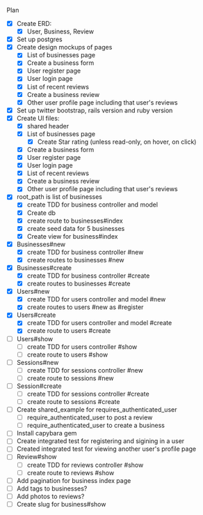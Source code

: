 Plan
- [x] Create ERD:
  - [x] User, Business, Review
- [x] Set up postgres
- [x] Create design mockups of pages
  - [x] List of businesses page
  - [x] Create a business form
  - [x] User register page
  - [x] User login page
  - [x] List of recent reviews
  - [x] Create a business review
  - [x] Other user profile page including that user's reviews
- [x] Set up twitter bootstrap, rails version and ruby version 
- [x] Create UI files:
  - [x] shared header
  - [x] List of businesses page
    - [x]  Create Star rating (unless read-only, on hover, on click)
  - [x] Create a business form
  - [x] User register page
  - [x] User login page
  - [x] List of recent reviews
  - [x] Create a business review
  - [x] Other user profile page including that user's reviews
- [x] root_path is list of businesses
  - [x] create TDD for business controller and model
  - [x] Create db
  - [x] create route to businesses#index
  - [x] create seed data for 5 businesses
  - [x] Create view for business#index
- [x] Businesses#new
  - [x] create TDD for business controller #new
  - [x] create routes to businesses #new
- [x] Businesses#create
  - [x] create TDD for business controller #create
  - [x] create routes to businesses #create
- [x] Users#new
  - [x] create TDD for users controller and model #new
  - [x] create routes to users #new as #register
- [x] Users#create
  - [x] create TDD for users controller and model #create
  - [x] create route to users #create
- [ ] Users#show
  - [ ] create TDD for users controller #show
  - [ ] create route to users #show 
- [ ] Sessions#new
  - [ ] create TDD for sessions controller #new
  - [ ] create route to sessions #new
- [ ] Session#create
  - [ ] create TDD for sessions controller #create
  - [ ] create route to sessions #create
- [ ] Create shared_example for requires_authenticated_user 
  - [ ] require_authenticated_user to post a review
  - [ ] require_authenticated_user to create a business
- [ ] Install capybara gem
- [ ] Create integrated test for registering and sigining in a user
- [ ] Created integrated test for viewing another user's profile page
- [ ] Review#show
  - [ ] create TDD for reviews controller #show
  - [ ] create route to reviews #show 
- [ ] Add pagination for business index page
- [ ] Add tags to businesses?
- [ ] Add photos to reviews?
- [ ] Create slug for business#show